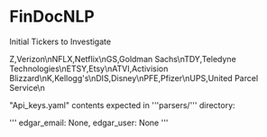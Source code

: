# FinDocNLP

Initial Tickers to Investigate

Z,Verizon\nNFLX,Netflix\nGS,Goldman Sachs\nTDY,Teledyne Technologies\nETSY,Etsy\nATVI,Activision Blizzard\nK,Kellogg's\nDIS,Disney\nPFE,Pfizer\nUPS,United Parcel Service\n

"Api_keys.yaml" contents expected in '''parsers/''' directory:


'''
edgar_email: None,
edgar_user: None
'''
